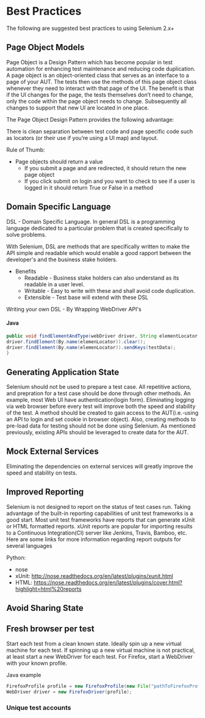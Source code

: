 Best Practices
==============
The following are suggested best practices to using Selenium 2.x+

Page Object Models
------------------
Page Object is a Design Pattern which has become popular in test automation for enhancing test maintenance and reducing code duplication. A page object is an object-oriented class that serves as an interface to a page of your AUT. The tests then use the methods of this page object class whenever they need to interact with that page of the UI. The benefit is that if the UI changes for the page, the tests themselves don’t need to change, only the code within the page object needs to change. Subsequently all changes to support that new UI are located in one place.

The Page Object Design Pattern provides the following advantage:

There is clean separation between test code and page specific code such as locators (or their use if you’re using a UI map) and layout.

Rule of Thumb:
 - Page objects should return a value
   - If you submit a page and are redirected, it should return the new page object
   - If you click submit on login and you want to check to see if a user is logged in it should return True or False in a method

Domain Specific Language
-------------------------
DSL	- Domain Specific Language.
In general DSL is a programming language dedicated to a particular problem that is created specifically to solve problems.

With Selenium, DSL are methods that are specifically written to make the API simple and readable which would enable a good rapport between the developer's and the business stake holders.

* Benefits
	* Readable - Business stake holders can also understand as its readable in a user level.
	* Writable - Easy to write with these and shall avoid code duplication.
	* Extensible - Test base will extend with these DSL

Writing your own DSL - By Wrapping WebDriver API's

#### Java

```java
public void findElementAndType(webDriver driver, String elementLocator,String testData){
driver.findElement(By.name(elemenLocator)).clear();
driver.findElement(By.name(elemenLocator)).sendKeys(testData);
}
```

Generating Application State
----------------------------
Selenium should not be used to prepare a test case.  All repetitive actions, and prepration for a test case should be done through
other methods.  An example, most Web UI have authentication(login form).  Eliminating logging via web browser before every test will
improve both the speed and stability of the test. A method should be created to gain access to the AUT(i.e.-using an API to login and set cookie in browser object).
Also, creating methods to pre-load data for testing should not be done using Selenium.  As mentioned previously, existing APIs should be leveraged to 
create data for the AUT.

Mock External Services
----------------------
Eliminating the dependencies on external services will greatly improve the speed and stability on tests.  

Improved Reporting
------------------
Selenium is not designed to report on the status of test cases run. Taking advantage of the built-in reporting capabilities of unit test
frameworks is a good start.  Most unit test frameworks have reports that can generate xUnit or HTML formatted reports.  xUnit reports are popular
for importing results to a Continuous Integration(CI) server like Jenkins, Travis, Bamboo, etc.  Here are some links for more information
regarding report outputs for several languages

Python:
 - nose
  - xUnit: http://nose.readthedocs.org/en/latest/plugins/xunit.html
  - HTML: https://nose.readthedocs.org/en/latest/plugins/cover.html?highlight=html%20reports

Avoid Sharing State
-------------------

Fresh browser per test
----------------------
Start each test from a clean known state.  Ideally spin up a new virtual machine for each test.  If spinning up a new virtual machine is not practical, at least start a new WebDriver for each test.  For Firefox, start a WebDriver with your
known profile.

Java example
```java
FirefoxProfile profile = new FirefoxProfile(new File("pathToFirefoxProfile"));
WebDriver driver = new FirefoxDriver(profile);
```

### Unique test accounts
